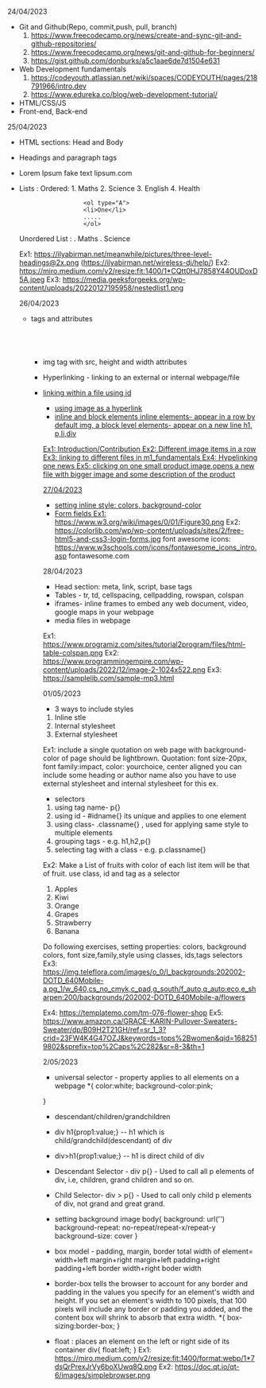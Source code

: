 24/04/2023
- Git and Github(Repo, commit,push, pull, branch)
	1. https://www.freecodecamp.org/news/create-and-sync-git-and-github-repositories/
	2. https://www.freecodecamp.org/news/git-and-github-for-beginners/
	3. https://gist.github.com/donburks/a5c1aae6de7d1504e631
- Web Development fundamentals
	1. https://codeyouth.atlassian.net/wiki/spaces/CODEYOUTH/pages/218791966/intro.dev	
	2. https://www.edureka.co/blog/web-development-tutorial/
- HTML/CSS/JS
- Front-end, Back-end

25/04/2023
- HTML sections: Head and Body
- Headings and paragraph tags
- Lorem Ipsum fake text lipsum.com
- Lists : 
	Ordered:  1. Maths
						2. Science
						3. English
						4. Health

						<ol type="A">
						<li>One</li>
						.....
						</ol>
	Unordered List :  . Maths
										. Science			

	Ex1: https://ilyabirman.net/meanwhile/pictures/three-level-headings@2x.png (https://ilyabirman.net/wireless-dj/help/)
	Ex2: https://miro.medium.com/v2/resize:fit:1400/1*CQtt0HJ7858Y44OUDoxD5A.jpeg
	Ex3: https://media.geeksforgeeks.org/wp-content/uploads/20220127195958/nestedlist1.png

	26/04/2023
	- tags and attributes
	<h1></h1>
	<p></p>
	<br>
	<ol type="a">

	- img tag with src, height and width attributes
	- Hyperlinking - linking to an external or internal webpage/file
				<a href="url">
  - linking within a file using id
	- using image as a hyperlink
	- inline and block elements
				inline elements- appear in a row by default   img, a
				block level elements- appear on a new line  h1, p,li,div
				

	Ex1: Introduction/Contribution
	Ex2: Different image items in a row
	Ex3: linking to different files in m1_fundamentals
	Ex4: Hypelinking one news
	Ex5: clicking on one small product image,opens a new file with bigger image and some description of the product

	27/04/2023
	- setting inline style: colors, background-color
	- Form fields
	Ex1: https://www.w3.org/wiki/images/0/01/Figure30.png
	Ex2: https://colorlib.com/wp/wp-content/uploads/sites/2/free-html5-and-css3-login-forms.jpg
	font awesome icons: https://www.w3schools.com/icons/fontawesome_icons_intro.asp
											fontawesome.com


	28/04/2023
	- Head section: meta, link, script, base tags
	- Tables - tr, td, cellspacing, cellpadding, rowspan, colspan
	- iframes- inline frames to embed any web document, video, google maps in your webpage
	- media files in webpage

	Ex1: https://www.programiz.com/sites/tutorial2program/files/html-table-colspan.png
	Ex2: https://www.programmingempire.com/wp-content/uploads/2022/12/image-2-1024x522.png
	Ex3: https://samplelib.com/sample-mp3.html


	01/05/2023
	- 3 ways to include styles
	1. Inline stle
	2. Internal stylesheet
	3. External stylesheet

	Ex1: include a single quotation on web page with background-color of page should be lightbrown. Quotation: font size-20px, font family:impact, color: yourchoice, center aligned
	you can include some heading or author name also
	you have to use external stylesheet and internal stylesheet for this ex.
	<!-- <q></q>
<!-- <blockquote></blockquote> or <p>-->

- selectors
1. using tag name- p{}
2. using id - #idname{}   its unique and applies to one element
3. using class-  .classname{}  , used for applying same style to multiple elements
4. grouping tags - e.g. h1,h2,p{}
5. selecting tag with a class - e.g. p.classname{}

Ex2: Make a List of fruits with color of each list item will be that of fruit. use class, id and tag as a selector
1. Apples
2. Kiwi
3. Orange
4. Grapes
5. Strawberry
6. Banana

Do following exercises, setting properties: colors, background colors, font size,family,style using classes, ids,tags selectors 
Ex3: https://img.teleflora.com/images/o_0/l_backgrounds:202002-DOTD_640Mobile-a,pg_1/w_640,cs_no_cmyk,c_pad,g_south/f_auto,q_auto:eco,e_sharpen:200/backgrounds/202002-DOTD_640Mobile-a/flowers

Ex4: https://templatemo.com/tm-076-flower-shop
Ex5: https://www.amazon.ca/GRACE-KARIN-Pullover-Sweaters-Sweater/dp/B09H2T21GH/ref=sr_1_3?crid=23FW4K4G47OZJ&keywords=tops%2Bwomen&qid=1682519802&sprefix=top%2Caps%2C282&sr=8-3&th=1


2/05/2023
- universal selector - property applies to all elements on a webpage
*{
	color:white;
	background-color:pink;
	
}

- descendant/children/grandchildren

- div h1{prop1:value;}
   -- h1 which is child/grandchild(descendant) of div
- div>h1{prop1:value;}
	-- h1 is direct child of div	
- Descendant Selector	- div p{}	- Used to call all p elements of div, i.e, children, grand children and so on.
- Child Selector-	div > p{}	- Used to call only child p elements of div, not grand and great grand.

- setting background image
		body{
		background: url('') 
		background-repeat: no-repeat/repeat-x/repeat-y
		background-size: cover
		}

- box model - padding, margin, border    total width of element= width+left margin+right margin+left padding+right padding+left border width+right boder width		
- border-box tells the browser to account for any border and padding in the values you specify for an element's width and height. If you set an element's width to 100 pixels, that 100 pixels will include any border or padding you added, and the content box will shrink to absorb that extra width. 
*{
	box-sizing:border-box;
}
- float : places an element on the left or right side of its container
 div{
	float:left;
}
Ex1: https://miro.medium.com/v2/resize:fit:1400/format:webp/1*7dsQrPrexJrVy6boXUwq8Q.png
Ex2: https://doc.qt.io/qt-6/images/simplebrowser.png		